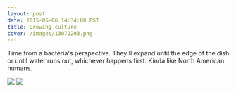 ```yaml
---
layout: post
date: 2015-06-06 14:34:00 PST
title: Growing culture
cover: /images/13072203.png
---
```


Time from a bacteria's perspective. They'll expand until the edge of the dish or until water runs out, whichever happens first. Kinda like North American humans.

<img src="https://c1.staticflickr.com/1/292/18278376804_ac1be50464_z.jpg">
<img src="https://c1.staticflickr.com/1/358/18895687012_17de4b7e29_z.jpg">
